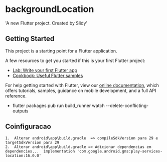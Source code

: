 # backgroundLocation

&#x27;A new Flutter project. Created by Slidy&#x27;

## Getting Started

This project is a starting point for a Flutter application.

A few resources to get you started if this is your first Flutter project:

- [Lab: Write your first Flutter app](https://flutter.dev/docs/get-started/codelab)
- [Cookbook: Useful Flutter samples](https://flutter.dev/docs/cookbook)

For help getting started with Flutter, view our
[online documentation](https://flutter.dev/docs), which offers tutorials,
samples, guidance on mobile development, and a full API reference.


 - flutter packages pub run build_runner watch --delete-conflicting-outputs

 ## Coinfiguracao 
 
    1.  Alterar android\app\build.gradle  => compileSdkVersion para 29 e targetSdkVersion para 29
    2.  Alterar android\app\build.gradle => Adicionar dependencias em dependencies...  implementation 'com.google.android.gms:play-services-location:16.0.0'



